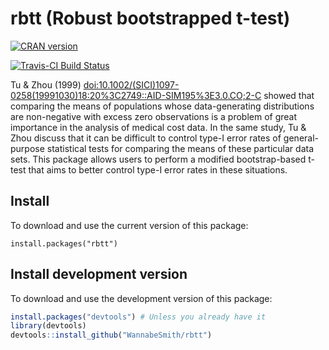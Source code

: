 # rbtt (Robust bootstrapped t-test) 

[![CRAN version](https://www.r-pkg.org/badges/version/rbtt)](https://www.r-pkg.org/badges/version/rbtt)

[![Travis-CI Build Status](http://travis-ci.org/WannabeSmith/rbtt.svg?branch=master)](http://travis-ci.org/WannabeSmith/rbtt)

Tu & Zhou (1999) <doi:10.1002/(SICI)1097-0258(19991030)18:20%3C2749::AID-SIM195%3E3.0.CO;2-C> showed that comparing the means of populations whose data-generating distributions are non-negative with excess zero observations is a problem of great importance in the analysis of medical cost data. In the same study, Tu & Zhou discuss that it can be difficult to control type-I error rates of general-purpose statistical tests for comparing the means of these particular data sets. This package allows users to perform a modified bootstrap-based t-test that aims to better control type-I error rates in these situations.

## Install

To download and use the current version of this package:

```
install.packages("rbtt")
```

## Install development version

To download and use the development version of this package:

```r
install.packages("devtools") # Unless you already have it
library(devtools)
devtools::install_github("WannabeSmith/rbtt")
```
